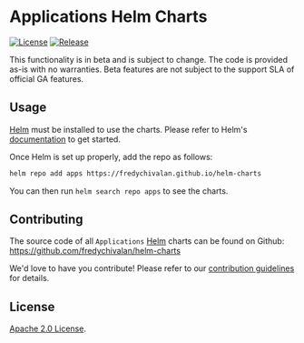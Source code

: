 # Applications Helm Charts

[![License](https://img.shields.io/badge/License-Apache%202.0-blue.svg)](https://opensource.org/licenses/Apache-2.0)
[![Release](https://github.com/fredychivalan/helm-charts/actions/workflows/release.yml/badge.svg)](https://github.com/fredychivalan/helm-charts/actions/workflows/release.yml)

This functionality is in beta and is subject to change. The code is provided as-is with no warranties. Beta features are not subject to the support SLA of official GA features.

## Usage

[Helm](https://helm.sh) must be installed to use the charts.
Please refer to Helm's [documentation](https://helm.sh/docs/) to get started.

Once Helm is set up properly, add the repo as follows:

```sh
helm repo add apps https://fredychivalan.github.io/helm-charts
```

You can then run `helm search repo apps` to see the charts.

## Contributing

The source code of all `Applications` [Helm](https://helm.sh) charts can be found on Github: <https://github.com/fredychivalan/helm-charts>

<!-- Keep full URL links to repo files because this README syncs from main to gh-pages.  -->
We'd love to have you contribute! Please refer to our [contribution guidelines](https://github.com/fredychivalan/helm-charts/blob/main/CONTRIBUTING.md) for details.

## License

<!-- Keep full URL links to repo files because this README syncs from main to gh-pages.  -->
[Apache 2.0 License](https://github.com/fredychivalan/helm-charts/blob/main/LICENSE).
